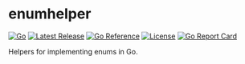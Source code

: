 # enumhelper

[![Go](https://img.shields.io/github/go-mod/go-version/chronos-tachyon/enumhelper?logo=go)](https://golang.org/)
[![Latest Release](https://img.shields.io/github/v/release/chronos-tachyon/enumhelper?logo=github&sort=semver)](https://github.com/chronos-tachyon/enumhelper/releases)
[![Go Reference](https://pkg.go.dev/badge/github.com/chronos-tachyon/enumhelper.svg)](https://pkg.go.dev/github.com/chronos-tachyon/enumhelper)
[![License](https://img.shields.io/github/license/chronos-tachyon/enumhelper)](https://opensource.org/licenses/BSD-2-Clause)
[![Go Report Card](https://goreportcard.com/badge/github.com/chronos-tachyon/enumhelper)](https://goreportcard.com/report/github.com/chronos-tachyon/enumhelper)

Helpers for implementing enums in Go.
